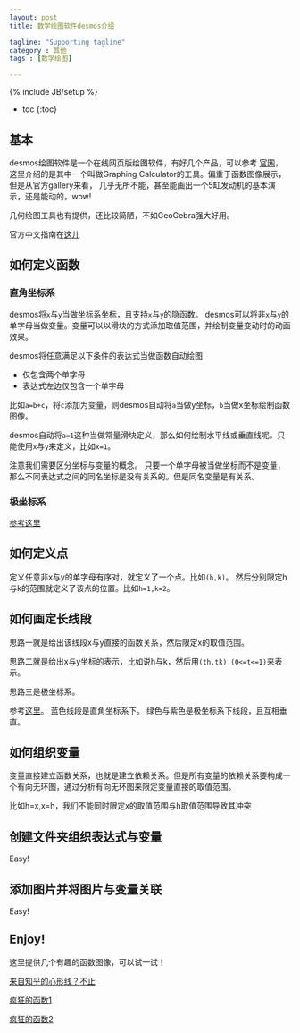 ```yaml
---
layout: post
title: 数学绘图软件desmos介绍

tagline: "Supporting tagline"
category : 其他
tags : [数学绘图]

---
```

{% include JB/setup %}

* toc
{:toc}

## 基本

desmos绘图软件是一个在线网页版绘图软件，有好几个产品，可以参考
[官网](https://www.desmos.com/)，这里介绍的是其中一个叫做Graphing Calculator的工具。偏重于函数图像展示，但是从官方gallery来看，
几乎无所不能，甚至能画出一个5缸发动机的基本演示，还是能动的，wow!

几何绘图工具也有提供，还比较简陋，不如GeoGebra强大好用。

官方中文指南在[这儿](https://desmos.s3.amazonaws.com/Desmos_User_Guide_ZH-CN.pdf)

## 如何定义函数

### 直角坐标系
desmos将`x`与`y`当做坐标系坐标，且支持`x`与`y`的隐函数。
desmos可以将非`x`与`y`的单字母当做变量。变量可以以滑块的方式添加取值范围，并绘制变量变动时的动画效果。

desmos将任意满足以下条件的表达式当做函数自动绘图
* 仅包含两个单字母
* 表达式左边仅包含一个单字母

比如`a=b+c`，将`c`添加为变量，则desmos自动将`a`当做y坐标，`b`当做x坐标绘制函数图像。

desmos自动将`a=1`这种当做常量滑块定义，那么如何绘制水平线或垂直线呢。只能使用`x`与`y`来定义，比如`x=1`。

注意我们需要区分坐标与变量的概念。
只要一个单字母被当做坐标而不是变量，那么不同表达式之间的同名坐标是没有关系的。但是同名变量是有关系。

### 极坐标系

[参考这里](https://www.desmos.com/calculator/pgyxrshobg)

## 如何定义点
定义任意非x与y的单字母有序对，就定义了一个点。比如`(h,k)`。
然后分别限定h与k的范围就定义了该点的位置。比如`h=1,k=2`。

## 如何画定长线段

思路一就是给出该线段x与y直接的函数关系，然后限定x的取值范围。

思路二就是给出x与y坐标的表示，比如说h与k，然后用`(th,tk) (0<=t<=1)`来表示。

思路三是极坐标系。

参考[这里](https://www.desmos.com/calculator/0imfm6eo2r)。
蓝色线段是直角坐标系下。
绿色与紫色是极坐标系下线段，且互相垂直。


## 如何组织变量

变量直接建立函数关系，也就是建立依赖关系。但是所有变量的依赖关系要构成一个有向无环图，通过分析有向无环图来限定变量直接的取值范围。

比如h=x,x=h，我们不能同时限定x的取值范围与h取值范围导致其冲突


## 创建文件夹组织表达式与变量

Easy!

## 添加图片并将图片与变量关联

Easy!

## Enjoy!

这里提供几个有趣的函数图像，可以试一试！

[来自知乎的心形线？不止](https://www.zhihu.com/question/349185539/answer/861696646)

[疯狂的函数1](http://www.matrix67.com/blog/archives/4447)

[疯狂的函数2](https://support.desmos.com/hc/en-us/articles/202529079-Unresolved-Detail-In-Plotted-Functions)